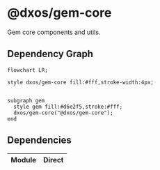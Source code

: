 # @dxos/gem-core

Gem core components and utils.

## Dependency Graph

```mermaid
flowchart LR;

style dxos/gem-core fill:#fff,stroke-width:4px;


subgraph gem
  style gem fill:#d6e2f5,stroke:#fff;
  dxos/gem-core("@dxos/gem-core");
end

```

## Dependencies

| Module | Direct |
|---|---|
